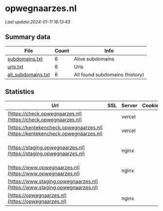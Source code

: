 # opwegnaarzes.nl
*Last update:2024-01-11 16:13:43*
## Summary data
| File       | Count | Info |
|------------|-------|------|
|[subdomains.txt](/data/opwegnaarzes/subdomains.txt)|6|Alive subdomains|
|[urls.txt](/data/opwegnaarzes/urls.txt)|6|Urls|
|[all_subdomains.txt](/data/opwegnaarzes/all_subdomains.txt)|6|All found subdomains (history)|
## Statistics
| Url | SSL | Server | Cookie | HSTS | CSP | XFO | XXP | RP | Tech |
|------------|-------|------|------|------|------|------|------|------|------|
|[https://check.opwegnaarzes.nl](https://check.opwegnaarzes.nl)| |vercel| |:white_check_mark: | | | | |:white_check_mark: |HSTS Vercel|
|[https://kentekencheck.opwegnaarzes.nl](https://kentekencheck.opwegnaarzes.nl)| |vercel| |:white_check_mark: | | | | |:white_check_mark: |HSTS Vercel|
|[https://staging.opwegnaarzes.nl](https://staging.opwegnaarzes.nl)| |nginx| | | |:white_check_mark: | |:white_check_mark: |Concrete CMS Nginx P...|
|[https://www.opwegnaarzes.nl](https://www.opwegnaarzes.nl)| |nginx| |:white_check_mark: | | |:white_check_mark: | |:white_check_mark: |HSTS Nginx|
|[https://www.staging.opwegnaarzes.nl](https://www.staging.opwegnaarzes.nl)| | | | | | | |:white_check_mark: ||
|[https://opwegnaarzes.nl](https://opwegnaarzes.nl)| |nginx| |:white_check_mark: | | |:white_check_mark: | |:white_check_mark: |HSTS|